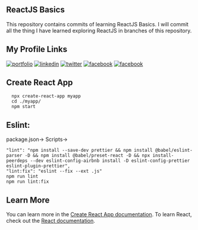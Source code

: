 ## ReactJS Basics

This repository contains commits of learning ReactJS Basics. I will commit all the thing I have learned exploring ReactJS in branches of this repository.

## My Profile Links

[![portfolio](https://img.shields.io/badge/portfolio-000?style=for-the-badge&logo=ko-fi&logoColor=white)](https://tawhidkomol.github.io/Portfolio/index.html)
[![linkedin](https://img.shields.io/badge/linkedin-0A66C2?style=for-the-badge&logo=linkedin&logoColor=white)](https://www.linkedin.com/in/tawhid-komol-88a43b1a0//)
[![twitter](https://img.shields.io/badge/twitter-1DA1F2?style=for-the-badge&logo=twitter&logoColor=white)](https://twitter.com/TawhidKomol/)
[![facebook](https://img.shields.io/badge/facebook-1DA1F2?style=for-the-badge&logo=facebook&logoColor=white)](https://www.facebook.com/towhid.komol/)
[![facebook](https://img.shields.io/badge/instagram-1DA1F2?style=for-the-badge&logo=instagram&logoColor=white)](https://www.instagram.com/towhid_komol/)

## Create React App

```
  npx create-react-app myapp
  cd ./myapp/
  npm start
```

## Eslint:

package.json-> Scripts->

```
"lint": "npm install --save-dev prettier && npm install @babel/eslint-parser -D && npm install @babel/preset-react -D && npx install-peerdeps --dev eslint-config-airbnb install -D eslint-config-prettier eslint-plugin-prettier",
"lint:fix": "eslint --fix --ext .js"
npm run lint
npm run lint:fix
```

## Learn More

You can learn more in the [Create React App documentation](https://facebook.github.io/create-react-app/docs/getting-started).
To learn React, check out the [React documentation](https://reactjs.org/).
